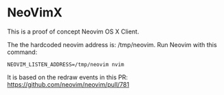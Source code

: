 NeoVimX
=======

This is a proof of concept Neovim OS X Client.

The the hardcoded neovim address is: /tmp/neovim. Run Neovim with this command:

```
NEOVIM_LISTEN_ADDRESS=/tmp/neovim nvim
```

It is based on the redraw events in this PR: https://github.com/neovim/neovim/pull/781

